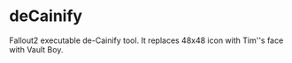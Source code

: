 # deCainify
Fallout2 executable de-Cainify tool. It replaces 48x48 icon with Tim''s face with Vault Boy.
